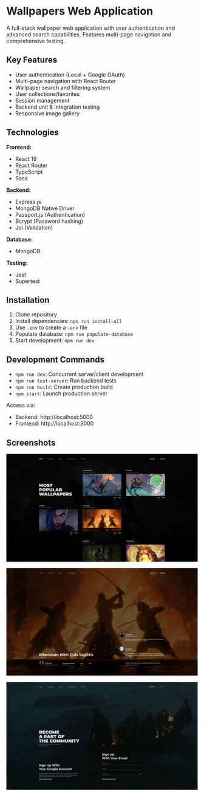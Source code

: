 # Wallpapers Web Application

A full-stack wallpaper web application with user authentication and advanced search capabilities. Features multi-page navigation and comprehensive testing.

## Key Features

- User authentication (Local + Google OAuth)
- Multi-page navigation with React Router
- Wallpaper search and filtering system
- User collections/favorites
- Session management
- Backend unit & integration testing
- Responsive image gallery

## Technologies

**Frontend:**

- React 19
- React Router
- TypeScript
- Sass

**Backend:**

- Express.js
- MongoDB Native Driver
- Passport.js (Authentication)
- Bcrypt (Password hashing)
- Joi (Validation)

**Database:**

- MongoDB

**Testing:**

- Jest
- Supertest

## Installation

1. Clone repository
2. Install dependencies: `npm run install-all`
3. Use `.env` to create a `.env` file
4. Populate database: `npm run populate-database`
5. Start development: `npm run dev`

## Development Commands

- `npm run dev`: Concurrent server/client development
- `npm run test-server`: Run backend tests
- `npm run build`: Create production build
- `npm start`: Launch production server

Access via:

- Backend: http://localhost:5000
- Frontend: http://localhost:3000

## Screenshots

![Feature 1 Demo](public/screenshots/1.jpg)

![Feature 1 Demo](public/screenshots/2.jpg)

![Feature 1 Demo](public/screenshots/3.jpg)
